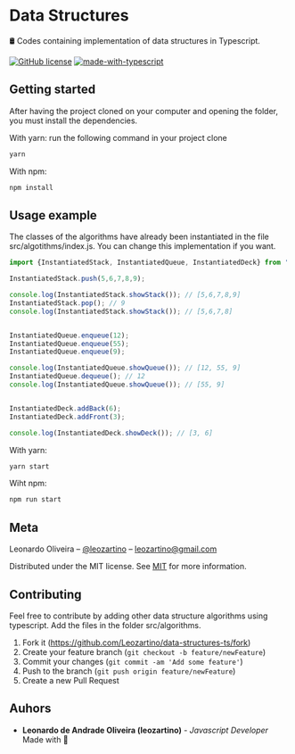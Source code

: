 # Data Structures
🛢 Codes containing implementation of data structures in Typescript.

[![GitHub license](https://img.shields.io/github/license/Naereen/StrapDown.js.svg)](https://github.com/Naereen/StrapDown.js/blob/master/LICENSE)
[![made-with-typescript](https://img.shields.io/badge/Made%20with-Typescript-1f425f.svg)](https://www.typescriptlang.org/)
## Getting started

After having the project cloned on your computer and opening the folder, you must install the dependencies.

With yarn: run the following command in your project clone

```sh
yarn 
```

With npm:

```sh
npm install
```

## Usage example

The classes of the algorithms have already been instantiated in the file src/algotithms/index.js. You can change this implementation if you want.

```typescript
import {InstantiatedStack, InstantiatedQueue, InstantiatedDeck} from './algorithms/index';

InstantiatedStack.push(5,6,7,8,9);

console.log(InstantiatedStack.showStack()); // [5,6,7,8,9]
InstantiatedStack.pop(); // 9
console.log(InstantiatedStack.showStack()); // [5,6,7,8]


InstantiatedQueue.enqueue(12);
InstantiatedQueue.enqueue(55);
InstantiatedQueue.enqueue(9);

console.log(InstantiatedQueue.showQueue()); // [12, 55, 9]
InstantiatedQueue.dequeue(); // 12
console.log(InstantiatedQueue.showQueue()); // [55, 9]


InstantiatedDeck.addBack(6);
InstantiatedDeck.addFront(3);

console.log(InstantiatedDeck.showDeck()); // [3, 6]
```

With yarn:
```sh
yarn start
```
Wiht npm:
```sh
npm run start
```

## Meta

Leonardo Oliveira – [@leozartino](https://twitter.com/leozartino) – leozartino@gmail.com

Distributed under the MIT license. See [MIT](https://choosealicense.com/licenses/mit/) for more information.


## Contributing

Feel free to contribute by adding other data structure algorithms using typescript. Add the files in the folder src/algorithms.

1. Fork it (<https://github.com/Leozartino/data-structures-ts/fork>)
2. Create your feature branch (`git checkout -b feature/newFeature`)
3. Commit your changes (`git commit -am 'Add some feature'`)
4. Push to the branch (`git push origin feature/newFeature`)
5. Create a new Pull Request

## Auhors

- **Leonardo de Andrade Oliveira (leozartino)** - _Javascript Developer_ Made with 💜

